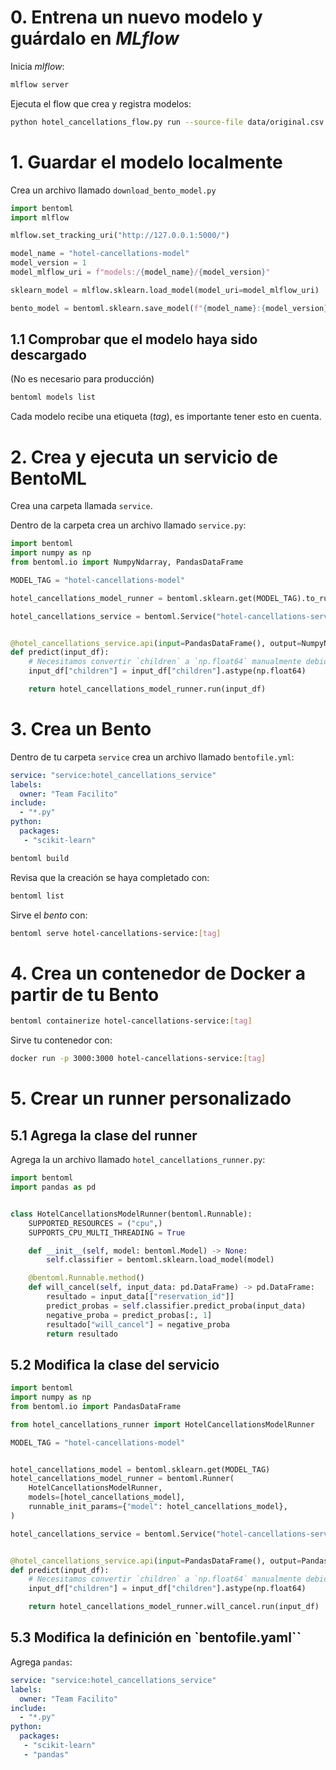 # 0. Entrena un nuevo modelo y guárdalo en *MLflow*

Inicia *mlflow*:

```bash
mlflow server
```

Ejecuta el flow que crea y registra modelos:

```bash
python hotel_cancellations_flow.py run --source-file data/original.csv
```

# 1. Guardar el modelo localmente

Crea un archivo llamado `download_bento_model.py`

```python
import bentoml
import mlflow

mlflow.set_tracking_uri("http://127.0.0.1:5000/")

model_name = "hotel-cancellations-model"
model_version = 1
model_mlflow_uri = f"models:/{model_name}/{model_version}"

sklearn_model = mlflow.sklearn.load_model(model_uri=model_mlflow_uri)

bento_model = bentoml.sklearn.save_model(f"{model_name}:{model_version}", sklearn_model)
```

## 1.1 Comprobar que el modelo haya sido descargado

(No es necesario para producción)

```bash
bentoml models list
```

Cada modelo recibe una etiqueta (*tag*), es importante tener esto en cuenta.

# 2. Crea y ejecuta un servicio de BentoML

Crea una carpeta llamada `service`. 

Dentro de la carpeta crea un archivo llamado `service.py`:

```python
import bentoml
import numpy as np
from bentoml.io import NumpyNdarray, PandasDataFrame

MODEL_TAG = "hotel-cancellations-model"

hotel_cancellations_model_runner = bentoml.sklearn.get(MODEL_TAG).to_runner()

hotel_cancellations_service = bentoml.Service("hotel-cancellations-service", runners=[hotel_cancellations_model_runner])


@hotel_cancellations_service.api(input=PandasDataFrame(), output=NumpyNdarray())
def predict(input_df):
    # Necesitamos convertir `children` a `np.float64` manualmente debido a las peculiaridades de la serialización JSON
    input_df["children"] = input_df["children"].astype(np.float64)

    return hotel_cancellations_model_runner.run(input_df)
```

# 3. Crea un Bento

Dentro de tu carpeta `service` crea un archivo llamado `bentofile.yml`:

```yaml
service: "service:hotel_cancellations_service"
labels:
  owner: "Team Facilito"
include:
  - "*.py"
python:
  packages:
   - "scikit-learn"
```

```bash
bentoml build
```

Revisa que la creación se haya completado con:

```bash
bentoml list
```

Sirve el *bento* con:

```bash
bentoml serve hotel-cancellations-service:[tag]
```

# 4. Crea un contenedor de Docker a partir de tu Bento


```bash
bentoml containerize hotel-cancellations-service:[tag]
```

Sirve tu contenedor con:

```bash
docker run -p 3000:3000 hotel-cancellations-service:[tag]
```

# 5. Crear un runner personalizado

## 5.1 Agrega la clase del runner

Agrega la un archivo llamado `hotel_cancellations_runner.py`:

```python
import bentoml
import pandas as pd


class HotelCancellationsModelRunner(bentoml.Runnable):
    SUPPORTED_RESOURCES = ("cpu",)
    SUPPORTS_CPU_MULTI_THREADING = True

    def __init__(self, model: bentoml.Model) -> None:
        self.classifier = bentoml.sklearn.load_model(model)

    @bentoml.Runnable.method()
    def will_cancel(self, input_data: pd.DataFrame) -> pd.DataFrame:
        resultado = input_data[["reservation_id"]]
        predict_probas = self.classifier.predict_proba(input_data)
        negative_proba = predict_probas[:, 1]
        resultado["will_cancel"] = negative_proba
        return resultado
```

## 5.2 Modifica la clase del servicio

```python
import bentoml
import numpy as np
from bentoml.io import PandasDataFrame

from hotel_cancellations_runner import HotelCancellationsModelRunner

MODEL_TAG = "hotel-cancellations-model"


hotel_cancellations_model = bentoml.sklearn.get(MODEL_TAG)
hotel_cancellations_model_runner = bentoml.Runner(
    HotelCancellationsModelRunner,
    models=[hotel_cancellations_model],
    runnable_init_params={"model": hotel_cancellations_model},
)

hotel_cancellations_service = bentoml.Service("hotel-cancellations-service", runners=[hotel_cancellations_model_runner])


@hotel_cancellations_service.api(input=PandasDataFrame(), output=PandasDataFrame())
def predict(input_df):
    # Necesitamos convertir `children` a `np.float64` manualmente debido a las peculiaridades de la serialización JSON
    input_df["children"] = input_df["children"].astype(np.float64)

    return hotel_cancellations_model_runner.will_cancel.run(input_df)
```

## 5.3 Modifica la definición en `bentofile.yaml``

Agrega `pandas`:

```yaml
service: "service:hotel_cancellations_service"
labels:
  owner: "Team Facilito"
include:
  - "*.py"
python:
  packages:
   - "scikit-learn"
   - "pandas"
```


